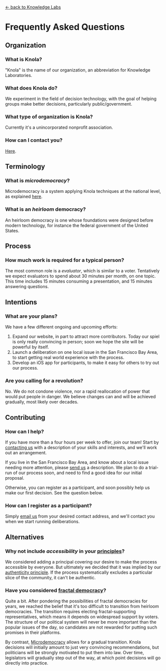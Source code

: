 [&larr; back to Knowledge Labs](.)

# Frequently Asked Questions

## Organization

### What is Knola?

"Knola" is the name of our organization, an abbreviation for Knowledge Laboratories.

### What does Knola do?

We experiment in the field of decision technology, with the goal of helping groups make better decisions, particularly public/government.

### What type of organization is Knola?

Currently it's a unincorporated nonprofit association.

### How can I contact you?

[Here](contact).

## Terminology

### What is _microdemocracy_?

Microdemocracy is a system applying Knola techniques at the national level, as explained [here](microdemocracy).

### What is an _heirloom_ democracy?

An heirloom democracy is one whose foundations were designed before modern technology, for instance the federal government of the United States.

## Process

### How much work is required for a typical person?

The most common role is a _evaluator_, which is similar to a voter. Tentatively we expect evaluators to spend about 30 minutes per month, on one topic. This time includes 15 minutes consuming a presentation, and 15 minutes answering questions.

## Intentions

### What are your plans?

We have a few different ongoing and upcoming efforts:

1.   Expand our website, in part to attract more contributors. Today our spiel is only really convincing in person; soon we hope the site will be powerful by itself.
1.   Launch a deliberation on one local issue in the San Francisco Bay Area, to start getting real world experience with the process.
1.   Develop an iOS app for participants, to make it easy for others to try out our process.

### Are you calling for a revolution?

No. We do not condone violence, nor a rapid reallocation of power that would put people in danger. We believe changes can and will be achieved gradually, most likely over decades.

## Contributing

### How can I help?

If you have more than a four hours per week to offer, join our team! Start by [contacting us](contact) with a description of your skills and interests, and we'll work out an arrangement.

If you live in the San Francisco Bay Area, and know about a local issue needing more attention, please [send us](contact) a description. We plan to do a trial-run of our process soon, and need to find a good idea for our initial proposal.

Otherwise, you can register as a participant, and soon possibly help us make our first decision. See the question below.

<!--

TODO(cody): uncomment this once we publish some resources potentially useful for derivation.

### Can anyone join in experiment development?

Yes! Please just [contact us](contact) to discuss. All of Knola's works are licensed under [Creative Commons Attribution 4.0 International](https://creativecommons.org/licenses/by/4.0/), so you can reuse content even commercially.

-->

### How can I register as a participant?

Simply [email us](contact) from your desired contact address, and we'll contact you when we start running deliberations.

## Alternatives

### Why not include _accessibility_ in your [principles](principles)?

We considered adding a principal covering our desire to make the process accessible by everyone. But ultimately we decided that it was implied by our [authenticity principle](principles). If the process systematically excludes a particular slice of the community, it can't be authentic.

### Have you considered [fractal democracy](https://medium.com/local-democracy/fractal-democracy-something-we-can-learn-from-the-trees-6e1b761b8241)?

Quite a bit. After pondering the possibilities of fractal democracies for years, we reached the belief that it's too difficult to transition from heirloom democracies. The transition requires electing fractal-supporting representatives, which means it depends on widespread support by voters. The structure of our political system will never be more important than the popular issues of the day, so candidates are not rewarded for putting such promises in their platforms.

By contrast, [Microdemocracy](microdemocracy) allows for a gradual transition. Knola decisions will initially amount to just very convincing recommendations, but politicians will be strongly motivated to put them into law. Over time, legislators will gradually step out of the way, at which point decisions will go directly into practice.